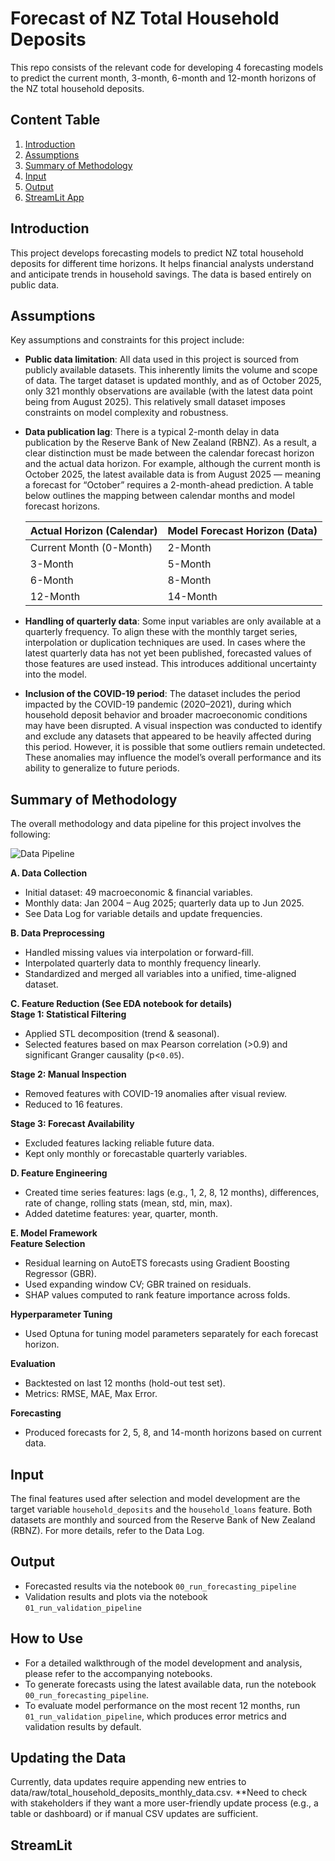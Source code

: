# Forecast of NZ Total Household Deposits

This repo consists of the relevant code for developing 4 forecasting models to predict the current month, 3-month, 6-month and 12-month horizons of the NZ total household deposits. 

## Content Table
1. [Introduction](#introduction) 
2. [Assumptions](#assumptions)
3. [Summary of Methodology](#summary-of-methodology) 
4. [Input](#input)
5. [Output](#output)
6. [StreamLit App](#streamlit-app)

## Introduction

This project develops forecasting models to predict NZ total household deposits for different time horizons. It helps financial analysts understand and anticipate trends in household savings. The data is based entirely on public data.

## Assumptions
Key assumptions and constraints for this project include:
- **Public data limitation**: All data used in this project is sourced from publicly available datasets. This inherently limits the volume and scope of data. The target dataset is updated monthly, and as of October 2025, only 321 monthly observations are available (with the latest data point being from August 2025). This relatively small dataset imposes constraints on model complexity and robustness.
- **Data publication lag**: There is a typical 2-month delay in data publication by the Reserve Bank of New Zealand (RBNZ). As a result, a clear distinction must be made between the calendar forecast horizon and the actual data horizon. For example, although the current month is October 2025, the latest available data is from August 2025 — meaning a forecast for “October” requires a 2-month-ahead prediction. A table below outlines the mapping between calendar months and model forecast horizons.

  |Actual Horizon (Calendar)|Model Forecast Horizon (Data)|
  |---|---|
  |Current Month (0-Month)|2-Month|
  |3-Month|5-Month|
  |6-Month|8-Month|
  |12-Month|14-Month|

- **Handling of quarterly data**: Some input variables are only available at a quarterly frequency. To align these with the monthly target series, interpolation or duplication techniques are used. In cases where the latest quarterly data has not yet been published, forecasted values of those features are used instead. This introduces additional uncertainty into the model.
- **Inclusion of the COVID-19 period**: The dataset includes the period impacted by the COVID-19 pandemic (2020–2021), during which household deposit behavior and broader macroeconomic conditions may have been disrupted. A visual inspection was conducted to identify and exclude any datasets that appeared to be heavily affected during this period. However, it is possible that some outliers remain undetected. These anomalies may influence the model’s overall performance and its ability to generalize to future periods.


## Summary of Methodology
The overall methodology and data pipeline for this project involves the following:

![Data Pipeline](asset/img/data-pipline.png)

**A. Data Collection**  
- Initial dataset: 49 macroeconomic & financial variables.  
- Monthly data: Jan 2004 – Aug 2025; quarterly data up to Jun 2025.  
- See Data Log for variable details and update frequencies.

**B. Data Preprocessing**  
- Handled missing values via interpolation or forward-fill.  
- Interpolated quarterly data to monthly frequency linearly.  
- Standardized and merged all variables into a unified, time-aligned dataset.

**C. Feature Reduction (See EDA notebook for details)**  
**Stage 1: Statistical Filtering**  
- Applied STL decomposition (trend & seasonal).  
- Selected features based on max Pearson correlation (>0.9) and significant Granger causality (p<`0.05`).  

**Stage 2: Manual Inspection**  
- Removed features with COVID-19 anomalies after visual review.  
- Reduced to 16 features.

**Stage 3: Forecast Availability**  
- Excluded features lacking reliable future data.  
- Kept only monthly or forecastable quarterly variables.

**D. Feature Engineering**  
- Created time series features: lags (e.g., 1, 2, 8, 12 months), differences, rate of change, rolling stats (mean, std, min, max).  
- Added datetime features: year, quarter, month.

**E. Model Framework**  
**Feature Selection**  
- Residual learning on AutoETS forecasts using Gradient Boosting Regressor (GBR).  
- Used expanding window CV; GBR trained on residuals.  
- SHAP values computed to rank feature importance across folds.

**Hyperparameter Tuning**  
- Used Optuna for tuning model parameters separately for each forecast horizon.

**Evaluation**  
- Backtested on last 12 months (hold-out test set).  
- Metrics: RMSE, MAE, Max Error.

**Forecasting**  
- Produced forecasts for 2, 5, 8, and 14-month horizons based on current data.

## Input
The final features used after selection and model development are the target variable `household_deposits` and the `household_loans` feature. Both datasets are monthly and sourced from the Reserve Bank of New Zealand (RBNZ). For more details, refer to the Data Log.

## Output
- Forecasted results via the notebook `00_run_forecasting_pipeline`
- Validation results and plots via the notebook `01_run_validation_pipeline`

## How to Use
- For a detailed walkthrough of the model development and analysis, please refer to the accompanying notebooks.
- To generate forecasts using the latest available data, run the notebook `00_run_forecasting_pipeline`.
- To evaluate model performance on the most recent 12 months, run `01_run_validation_pipeline`, which produces error metrics and validation results by default.

## Updating the Data
Currently, data updates require appending new entries to data/raw/total_household_deposits_monthly_data.csv. **Need to check with stakeholders if they want a more user-friendly update process (e.g., a table or dashboard) or if manual CSV updates are sufficient.

## StreamLit
